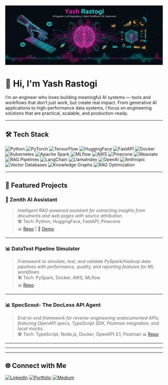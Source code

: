<!--
**ysrastogi/ysrastogi** is a ✨ _special_ ✨ repository because its `README.md` (this file) appears on your GitHub profile.

Here are some ideas to get you started:

- 🔭 I’m currently working on ...
- 🌱 I’m currently learning ...
- 👯 I’m looking to collaborate on ...
- 🤔 I’m looking for help with ...
- 💬 Ask me about ...
- 📫 How to reach me: ...
- 😄 Pronouns: ...
- ⚡ Fun fact: ...
-->

![Banner](./github-banner.png)

# 👋 Hi, I'm Yash Rastogi  

I’m an engineer who loves building meaningful AI systems — tools and workflows that don’t just work, but create real impact. From generative AI applications to high-performance data systems, I focus on engineering solutions that are practical, scalable, and production-ready. 

---

## 🛠️ Tech Stack

![Python](https://img.shields.io/badge/Python-FFD43B?style=for-the-badge&logo=python&logoColor=blue)
![PyTorch](https://img.shields.io/badge/PyTorch-EE4C2C?style=for-the-badge&logo=pytorch&logoColor=white)
![TensorFlow](https://img.shields.io/badge/TensorFlow-FF6F00?style=for-the-badge&logo=tensorflow&logoColor=white)
![HuggingFace](https://img.shields.io/badge/HuggingFace-FECA1B?style=for-the-badge&logo=huggingface&logoColor=black)
![FastAPI](https://img.shields.io/badge/FastAPI-009688?style=for-the-badge&logo=fastapi&logoColor=white)
![Docker](https://img.shields.io/badge/Docker-2496ED?style=for-the-badge&logo=docker&logoColor=white)
![Kubernetes](https://img.shields.io/badge/Kubernetes-326CE5?style=for-the-badge&logo=kubernetes&logoColor=white)
![Apache Spark](https://img.shields.io/badge/Apache_Spark-E25A1C?style=for-the-badge&logo=apachespark&logoColor=white)
![MLflow](https://img.shields.io/badge/MLflow-0194E2?style=for-the-badge&logo=mlflow&logoColor=white)
![AWS](https://img.shields.io/badge/AWS-FF9900?style=for-the-badge&logo=amazonaws&logoColor=white)
![Pinecone](https://img.shields.io/badge/Pinecone-3778FF?style=for-the-badge&logo=pinecone&logoColor=white)
![Weaviate](https://img.shields.io/badge/Weaviate-EB5528?style=for-the-badge&logo=weaviate&logoColor=white)
![RAG Pipelines](https://img.shields.io/badge/RAG_Pipelines-34A853?style=for-the-badge&logo=knowledgebase&logoColor=white)
![LangChain](https://img.shields.io/badge/LangChain-0E76A8?style=for-the-badge&logo=langchain&logoColor=white)
![LlamaIndex](https://img.shields.io/badge/LlamaIndex-FF4B4B?style=for-the-badge&logo=llama&logoColor=white)
![OpenAI](https://img.shields.io/badge/OpenAI-412991?style=for-the-badge&logo=openai&logoColor=white)
![Anthropic](https://img.shields.io/badge/Anthropic-000000?style=for-the-badge&logo=anthropic&logoColor=white)
![Vector Databases](https://img.shields.io/badge/VectorDBs-0066CC?style=for-the-badge&logo=databricks&logoColor=white)
![Knowledge Graphs](https://img.shields.io/badge/KnowledgeGraphs-FF6F00?style=for-the-badge&logo=neo4j&logoColor=white)
![RAG Optimization](https://img.shields.io/badge/RAG_Optimization-9333EA?style=for-the-badge&logo=workflow&logoColor=white)



---

## 🚀 Featured Projects  

### 🤖 Zenith AI Assistant  
> *Intelligent RAG-powered assistant for extracting insights from documents and web pages with source attribution.*  
🛠 Tech: Python, HuggingFace, FastAPI, Pinecone  
📊 [Repo](https://github.com/ysrastogi/zenith) | 🎥 [Demo](https://huggingface.co/spaces/hello-yaaash25/zenith)


---

### 📊 DataTest Pipeline Simulator  
> *Framework to simulate, test, and validate PySpark/Hadoop data pipelines with performance, quality, and reporting features for ML workflows.*  
🛠 Tech: PySpark, Docker, AWS, MLflow  
📊 [Repo](https://github.com/ysrastogi/DataTest-Pipeline-Simulator) 

---

### 📊 SpecScout- The DocLess API Agent 
> *End-to-end framework for reverse-engineering undocumented APIs, featuring OpenAPI specs, TypeScript SDK, Postman integration, and local mocks.*  
🛠 Tech: TypeScript, Node.js, Docker, OpenAPI 3.1, Postman
📊 [Repo](https://github.com/ysrastogi/SpecScout-TheDocLessAPIAgent) 

---

<!-- ## 📝 Latest Blog Posts  
<!-- GitHub Action can auto-update this section -->
<!-- [Fine-Tuning LLMs on Domain Data](#)  
[Building Data Pipelines with PySpark](#)  
[Detecting CVEs with Transformers](#)   -->

---

<!-- ## 📊 GitHub Stats  

![Yash's GitHub stats](https://github-readme-stats.vercel.app/api?username=ysrastogi&show_icons=true&theme=radical)  
![Top Langs](https://github-readme-stats.vercel.app/api/top-langs/?username=ysrastogi&layout=compact&theme=radical)   -->

---

## 🌐 Connect with Me  

[![LinkedIn](https://img.shields.io/badge/LinkedIn-0A66C2?style=for-the-badge&logo=linkedin&logoColor=white)](https://www.linkedin.com/in/yash-rastogi-7233a31a5/ )   [![Portfolio](https://img.shields.io/badge/Portfolio-FF6F61?style=for-the-badge&logo=About.me&logoColor=white)](https://portfolio.yash.minetrack.cloud/)  [![Medium](https://img.shields.io/badge/Medium-000000?style=for-the-badge&logo=medium&logoColor=white)](https://medium.com/@sudo_yaaash)  

